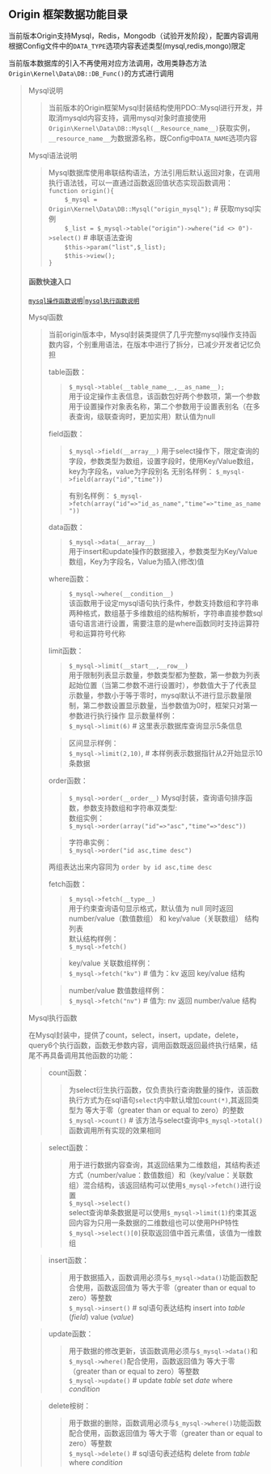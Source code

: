 <span id='origin_top'></span>
## Origin 框架数据功能目录

当前版本Origin支持Mysql，Redis，Mongodb（试验开发阶段），配置内容调用根据Config文件中的`DATA_TYPE`选项内容表述类型(mysql,redis,mongo)限定

当前版本数据库的引入不再使用对应方法调用，改用类静态方法`Origin\Kernel\Data\DB::DB_Func()`的方式进行调用

> Mysql说明
>> 当前版本的Origin框架Mysql封装结构使用PDO::Mysql进行开发，并取消mysqld内容支持，调用mysql对象时直接使用`Origin\Kernel\Data\DB::Mysql(__Resource_name__)`获取实例，`__resource_name__`为数据源名称，既Config中`DATA_NAME`选项内容
>
> Mysql语法说明
>> Mysql数据库使用串联结构语法，方法引用后默认返回对象，在调用执行语法钱，可以一直通过函数返回值状态实现函数调用：   
>> `function origin(){`    
>> &nbsp;&nbsp;&nbsp;&nbsp;&nbsp;&nbsp;&nbsp;&nbsp;`$_mysql = Origin\Kernel\Data\DB::Mysql("origin_mysql");` # 获取mysql实例   
>> &nbsp;&nbsp;&nbsp;&nbsp;&nbsp;&nbsp;&nbsp;&nbsp;`$_list = $_mysql->table("origin")->where("id <> 0")->select()` # 串联语法查询    
>> &nbsp;&nbsp;&nbsp;&nbsp;&nbsp;&nbsp;&nbsp;&nbsp;`$this->param("list",$_list);`   
>> &nbsp;&nbsp;&nbsp;&nbsp;&nbsp;&nbsp;&nbsp;&nbsp;`$this->view();`   
>> `}`
>
>#### 函数快速入口
>[`mysql操作函数说明`](#mysql_operation)|[`mysql执行函数说明`](#mysql_excute)
>
><span id='mysql_operation'></span>
> Mysql函数
>> 当前origin版本中，Mysql封装类提供了几乎完整mysql操作支持函数内容，个别重用语法，在版本中进行了拆分，已减少开发者记忆负担
>>
>> table函数：   
>>>`$_mysql->table(__table_name__,__as_name__);`      
>>> 用于设定操作主表信息，该函数包好两个参数项，第一个参数用于设置操作对象表名称，第二个参数用于设置表别名（在多表查询，级联查询时，更加实用）默认值为null   
>> 
>> field函数：   
>>> `$_mysql->field(__array__)` 
>>> 用于select操作下，限定查询的字段，参数类型为数组，设置字段时，使用Key/Value数组，key为字段名，value为字段别名
>>> 无别名样例：
>>> `$_mysql->field(array("id","time"))`
>>
>>> 有别名样例：
>>> `$_mysql->fetch(array("id"=>"id_as_name","time"=>"time_as_name"))`
>> 
>> data函数：   
>>> `$_mysql->data(__array__)`     
>>> 用于insert和update操作的数据接入，参数类型为Key/Value数组，Key为字段名，Value为插入(修改)值
>> 
>> where函数：   
>>> `$_mysql->where(__condition__)`   
>>> 该函数用于设定mysql语句执行条件，参数支持数组和字符串两种格式，数组基于多维数组的结构解析，字符串直接参数sql语句语言进行设置，需要注意的是where函数同时支持运算符号和运算符号代称   
>> 
>> limit函数：   
>>> `$_mysql->limit(__start__,__row__)`    
>>> 用于限制列表显示数量，参数类型都为整数，第一参数为列表起始位置（当第二参数不进行设置时），参数值大于了代表显示数量，参数小于等于零时，mysql默认不进行显示数量限制，第二参数设置显示数量，当参数值为0时，框架只对第一参数进行执行操作
>>> 显示数量样例：    
>>> `$_mysql->limit(6)` # 这里表示数据库查询显示5条信息   
>> 
>>> 区间显示样例：   
>>> `$_mysql->limit(2,10)`, # 本样例表示数据指针从2开始显示10条数据   
>>
>> order函数：   
>>> `$_mysql->order(__order__)`
>>> Mysql封装，查询语句排序函数，参数支持数组和字符串双类型:   
>>> 数组实例：  
>>> `$_mysql->order(array("id"=>"asc","time"=>"desc"))`   
>>
>>> 字符串实例：   
>>> `$_mysql->order("id asc,time desc")`   
>>
>> 两组表达出来内容同为 `order by id asc,time desc`    
>> 
>> fetch函数：   
>>> `$_mysql->fetch(__type__)`   
>>> 用于约束查询语句显示格式，默认值为 null 同时返回 number/value（数值数组） 和 key/value（关联数组） 结构列表  
>>> 默认结构样例：   
>>> `$_mysql->fetch()`    
>>
>>> key/value 关联数组样例：   
>>> `$_mysql->fetch("kv")` # 值为：kv 返回 key/value 结构   
>>
>>> number/value 数值数组样例：   
>>> `$_mysql->fetch("nv")` # 值为: nv 返回 number/value 结构    
>>
>
><span id='mysql_excute'></span>
> Mysql执行函数
>
> 在Mysql封装中，提供了count，select，insert，update，delete，query6个执行函数，函数无参数内容，调用函数既返回最终执行结果，结尾不再具备调用其他函数的功能：
>
>> count函数：   
>>> 为select衍生执行函数，仅负责执行查询数量的操作，该函数执行方式为在sql语句`select`内中默认增加`count(*)`,其返回类型为 等大于零（greater than or equal to zero）的整数   
>>> `$_mysql->count()` # 该方法与select查询中`$_mysql->total()`函数调用所有实现的效果相同
>
>> select函数：   
>>> 用于进行数据内容查询，其返回结果为二维数组，其结构表述方式（number/value：数值数组）和（key/value：关联数组）混合结构，该返回结构可以使用`$_mysql->fetch()`进行设置   
>>> `$_mysql->select()`   
>>> select查询单条数据是可以使用`$_mysql->limit(1)`约束其返回内容为只用一条数据的二维数组也可以使用PHP特性`$_mysql->select()[0]`获取返回值中首元素值，该值为一维数组   
>
>> insert函数：   
>>> 用于数据插入，函数调用必须与`$_mysql->data()`功能函数配合使用，函数返回值为 等大于零（greater than or equal to zero）等整数    
>>> `$_mysql->insert()` # sql语句表达结构 insert into *table* (*field*) value (*value*)   
>
>> update函数：
>>> 用于数据的修改更新，该函数调用必须与`$_mysql->data()`和`$_mysql->where()`配合使用，函数返回值为 等大于零（greater than or equal to zero）等整数    
>>> `$_mysql->update()` # update *table* set *date* where *condition*   
>
>> delete桉树：
>>> 用于数据的删除，函数调用必须与`$_mysql->where()`功能函数配合使用，函数返回值为 等大于零（greater than or equal to zero）等整数   
>>> `$_mysql->delete()` # sql语句表述结构 delete from *table* where *condition*    